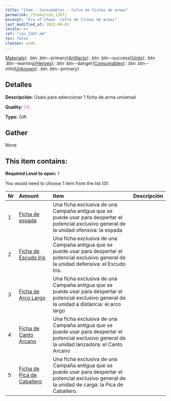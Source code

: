 ```yaml
---
title: "Item - Consumables - Cofre de fichas de armas"
permalink: /Items/con_1367/
excerpt: "Era of Chaos  Cofre de fichas de armas"
last_modified_at: 2021-04-01
locale: es
ref: "con_1367.md"
toc: false
classes: wide
---
```

 [Materials](/es/Items/){: .btn .btn--primary}[Artifacts](/es/Items/Artifacts/){: .btn .btn--success}[Units](/es/Items/Units/){: .btn .btn--warning}[Heroes](/es/Items/Heroes/){: .btn .btn--danger}[Consumables](/es/Items/Consumables/){: .btn .btn--info}[Unknown](/es/Items/Unknown/){: .btn .btn--primary}

## Detalles
 **Descripción:** Úsalo para seleccionar 1 ficha de arma universal

 **Quality:** <span style="color: #DA70D6">OK</span>

 **Type:** Gift

## Gather

  None

## This item contains:

 **Required Level to open:** 1

 You would need to choose 1 item from the list (0):

  | Nr | Amount |     Item    | Descripción |
  |:---|:-------|:------------|:-----------:|
  | 1 | [Ficha de espada](/es/Items/con_912/) | Una ficha exclusiva de una Campaña antigua que se puede usar para despertar el potencial exclusivo general de la unidad ofensiva: la espada | 
  | 2 | [Ficha de Escudo Iris](/es/Items/con_913/) | Una ficha exclusiva de una Campaña antigua que se puede usar para despertar el potencial exclusivo general de la unidad defensiva: el Escudo Iris. | 
  | 3 | [Ficha de Arco Largo](/es/Items/con_914/) | Una ficha exclusiva de una Campaña antigua que se puede usar para despertar el potencial exclusivo general de la unidad a distancia: el arco largo | 
  | 4 | [Ficha de Canto Arcano](/es/Items/con_915/) | Una ficha exclusiva de una Campaña antigua que se puede usar para despertar el potencial exclusivo general de la unidad lanzadora: el Canto Arcano | 
  | 5 | [Ficha de Pica de Caballero](/es/Items/con_916/) | Una ficha exclusiva de una Campaña antigua que se puede usar para despertar el potencial exclusivo general de la unidad de carga: la Pica de Caballero. | 
